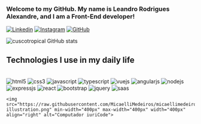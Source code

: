 ### Welcome to my GitHub. My name is Leandro Rodrigues Alexandre, and I am a Front-End developer!

[![Linkedin](https://img.shields.io/badge/LinkedIn-0077B5?style=for-the-badge&logo=linkedin&logoColor=white)](https://www.linkedin.com/in/leandro-r-alexandre/)
[![Instagram](https://img.shields.io/badge/Instagram-E4405F?style=for-the-badge&logo=instagram&logoColor=white)](https://www.instagram.com/leandro.r.alexandre)
[![GitHub](https://img.shields.io/badge/GitHub-100000?style=for-the-badge&logo=github&logoColor=white)](https://github.com/cuscotropical)

![cuscotropical GitHub stats](https://github-readme-stats.vercel.app/api?username=cuscotropical&show_icons=true&theme=dracula)


## Technologies I use in my daily life
 <div style="display: inline_block"><br/>
 <img align="center" alt="html5" src="https://img.shields.io/badge/HTML5-E34F26?style=for-the-badge&logo=html5&logoColor=white"/>
  <img align="center" alt="css3" src="https://img.shields.io/badge/CSS3-1572B6?style=for-the-badge&logo=css3&logoColor=white"/>
   <img align="center" alt="javascript" src="https://img.shields.io/badge/JavaScript-F7DF1E?style=for-the-badge&logo=javascript&logoColor=black"/>
    <img align="center" alt="typescript" src="https://img.shields.io/badge/TypeScript-007ACC?style=for-the-badge&logo=typescript&logoColor=white"/>
    <img align="center" alt="vuejs" src="https://img.shields.io/badge/Vue.js-35495E?style=for-the-badge&logo=vue.js&logoColor=4FC08D"/>
    <img align="center" alt="angularjs" src="https://img.shields.io/badge/AngularJS-E23237?style=for-the-badge&logo=angularjs&logoColor=white"/>
    <img align="center" alt="nodejs" src="https://img.shields.io/badge/Node.js-43853D?style=for-the-badge&logo=node.js&logoColor=white"/>
    <img align="center" alt="expressjs" src="https://img.shields.io/badge/Express.js-404D59?style=for-the-badge"/>
    <img align="center" alt="react" src="https://img.shields.io/badge/React-20232A?style=for-the-badge&logo=react&logoColor=61DAFB"/>
    <img align="center" alt="bootstrap" src="https://img.shields.io/badge/Bootstrap-563D7C?style=for-the-badge&logo=bootstrap&logoColor=white"/>         <img align="center" alt="jquery" src="https://img.shields.io/badge/jQuery-0769AD?style=for-the-badge&logo=jquery&logoColor=white"/>           <img align="center" alt="saas" src="https://img.shields.io/badge/Sass-CC6699?style=for-the-badge&logo=sass&logoColor=white"/>


    <img src="https://raw.githubusercontent.com/MicaelliMedeiros/micaellimedeiros/master/image/computer-illustration.png" min-width="400px" max-width="400px" width="400px" align="right" alt="Computador iuriCode">

 </div>
